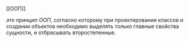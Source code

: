 [[ООП]]

_это принцип ООП_, согласно которому при проектировании классов и создании объектов необходимо выделять только главные свойства сущности, и отбрасывать второстепенные.
